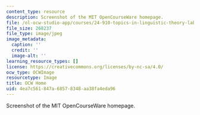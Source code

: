 ```yaml
---
content_type: resource
description: Screenshot of the MIT OpenCourseWare homepage.
file: /ol-ocw-studio-app/courses/24-910-topics-in-linguistic-theory-laboratory-phonology-spring-2007/4ea7c561847a68578348aa38fa4eda96_hme_prof2.jpg
file_size: 268237
file_type: image/jpeg
image_metadata:
  caption: ''
  credit: ''
  image-alt: ''
learning_resource_types: []
license: https://creativecommons.org/licenses/by-nc-sa/4.0/
ocw_type: OCWImage
resourcetype: Image
title: OCW Home
uid: 4ea7c561-847a-6857-8348-aa38fa4eda96
---
```

Screenshot of the MIT OpenCourseWare homepage.